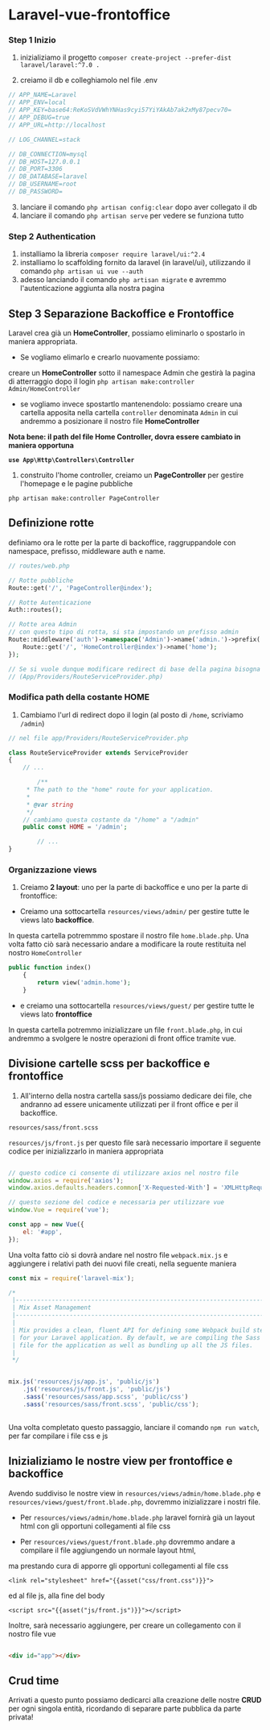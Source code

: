 # Laravel-vue-frontoffice


### Step 1 Inizio
1. inizializiamo il progetto 
```composer create-project --prefer-dist laravel/laravel:^7.0 .```

2. creiamo il db e colleghiamolo nel file .env 

```php
// APP_NAME=Laravel
// APP_ENV=local
// APP_KEY=base64:ReKoSVdVWhYNHas9cyi57YiYAkAb7ak2xMy87pecv70=
// APP_DEBUG=true
// APP_URL=http://localhost

// LOG_CHANNEL=stack

// DB_CONNECTION=mysql
// DB_HOST=127.0.0.1
// DB_PORT=3306
// DB_DATABASE=laravel
// DB_USERNAME=root
// DB_PASSWORD=
```

3. lanciare il comando ```php artisan config:clear``` dopo aver collegato il db
4. lanciare il comando ```php artisan serve``` per vedere se funziona tutto

### Step 2 Authentication

1. installiamo la libreria ```composer require laravel/ui:^2.4```
2. installiamo lo scaffolding fornito da laravel (in laravel/ui),
 utilizzando il comando ```php artisan ui vue --auth```
3. adesso lanciando il comando ```php artisan migrate``` e avremmo l'autenticazione aggiunta alla nostra pagina


## Step 3 Separazione Backoffice e Frontoffice
Laravel crea già un **HomeController**, possiamo eliminarlo o spostarlo in maniera appropriata.

- Se vogliamo elimarlo e crearlo nuovamente possiamo:

creare un **HomeController** sotto il namespace Admin che gestirà la pagina di atterraggio dopo il login 
```php artisan make:controller Admin/HomeController ```

- se vogliamo invece spostartlo mantenendolo:
possiamo creare una cartella apposita nella cartella ```controller``` denominata ```Admin``` in cui andremmo a posizionare il nostro file **HomeController** 

**Nota bene: il path del file Home Controller, dovra essere cambiato in maniera opportuna** 

**```use App\Http\Controllers\Controller```** 

1. construito l'home controller, creiamo un **PageController** per gestire l'homepage e le pagine pubbliche


```php artisan make:controller PageController ```

## Definizione rotte
definiamo ora le rotte per la parte di backoffice, raggruppandole con namespace, prefisso, middleware auth e name.
```php
// routes/web.php

// Rotte pubbliche
Route::get('/', 'PageController@index');

// Rotte Autenticazione
Auth::routes();

// Rotte area Admin
// con questo tipo di rotta, si sta impostando un prefisso admin
Route::middleware('auth')->namespace('Admin')->name('admin.')->prefix('admin')->group(function() {
    Route::get('/', 'HomeController@index')->name('home');
});

// Se si vuole dunque modificare redirect di base della pagina bisogna andare in RouteServiceProvider,
// (App/Providers/RouteServiceProvider.php) 
```

### Modifica path della costante HOME
1. Cambiamo l'url di redirect dopo il login (al posto di `/home`, scriviamo `/admin`)

```php
// nel file app/Providers/RouteServiceProvider.php

class RouteServiceProvider extends ServiceProvider
{
    // ...

		/**
     * The path to the "home" route for your application.
     *
     * @var string
     */
    // cambiamo questa costante da "/home" a "/admin"
    public const HOME = '/admin';

		// ...
}
```
### Organizzazione views

1. Creiamo **2 layout**: uno per la parte di backoffice e uno per la parte di frontoffice:

- Creiamo una sottocartella `resources/views/admin/` per gestire tutte le views lato **backoffice**.

In questa cartella potremmmo spostare il nostro file `home.blade.php`. Una volta fatto ciò sarà necessario andare a modificare la route restituita nel nostro `HomeController`

```php
public function index()
    {
        return view('admin.home');
    }
```

- e creiamo una sottocartella `resources/views/guest/` per gestire tutte le views lato **frontoffice**

In questa cartella potremmo inizializzare un file `front.blade.php`, in cui andremmo a svolgere le nostre operazioni di front office tramite vue.



## Divisione cartelle scss per backoffice e frontoffice 

1. All'interno della nostra cartella sass/js possiamo dedicare dei file, che andranno ad essere unicamente utilizzati per il front office e per il backoffice. 

`resources/sass/front.scss`

`resources/js/front.js`
per questo file sarà necessario importare il seguente codice per inizializzarlo in maniera appropriata

```js

// questo codice ci consente di utilizzare axios nel nostro file
window.axios = require('axios');
window.axios.defaults.headers.common['X-Requested-With'] = 'XMLHttpRequest';

// questo sezione del codice e necessaria per utilizzare vue
window.Vue = require('vue');

const app = new Vue({
    el: '#app',
});
```

Una volta fatto ciò si dovrà andare nel nostro file `webpack.mix.js`
e aggiungere i relativi path dei nuovi file creati, nella seguente maniera

```js
const mix = require('laravel-mix');

/*
 |--------------------------------------------------------------------------
 | Mix Asset Management
 |--------------------------------------------------------------------------
 |
 | Mix provides a clean, fluent API for defining some Webpack build steps
 | for your Laravel application. By default, we are compiling the Sass
 | file for the application as well as bundling up all the JS files.
 |
 */


mix.js('resources/js/app.js', 'public/js')
    .js('resources/js/front.js', 'public/js')
    .sass('resources/sass/app.scss', 'public/css')
    .sass('resources/sass/front.scss', 'public/css');
    

```

Una volta completato questo passaggio, lanciare il comando `npm run watch`, per far compilare i file css e js

## Inizializiamo le nostre view per frontoffice e backoffice

Avendo suddiviso le nostre view in `resources/views/admin/home.blade.php` e `resources/views/guest/front.blade.php`, dovremmo inizializzare i nostri file.

- Per `resources/views/admin/home.blade.php` laravel fornirà già un layout html con gli opportuni collegamenti al file css

- Per `resources/views/guest/front.blade.php` dovremmo andare a compilare il file aggiungendo un normale layout html,

ma prestando cura di apporre gli opportuni collegamenti al file css

`<link rel="stylesheet" href="{{asset("css/front.css")}}">`

ed al file js, alla fine del body

`<script src="{{asset("js/front.js")}}"></script>`

Inoltre, sarà necessario aggiungere, per creare un collegamento con il nostro file vue

```html

<div id="app"></div>
```


## Crud time

Arrivati a questo punto possiamo dedicarci alla creazione delle nostre **CRUD** per ogni singola entità, ricordando di separare parte pubblica da parte privata!